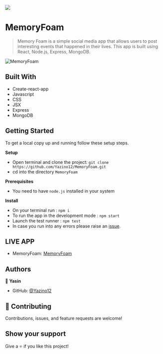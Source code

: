 ![](https://img.shields.io/badge/-Yazino12-yellow)

# MemoryFoam

> Memory Foam is a simple social media app that allows users to post interesting events that happened in their lives. This app is built using React, Node.js, Express, MongoDB.

![MemoryFoam](https://yasin-warsame.netlify.app/images/1.png)

## Built With

- Create-react-app
- Javascript
- CSS
- JSX
- Express
- MongoDB

## Getting Started

To get a local copy up and running follow these setup steps.

**Setup**

- Open terminal and clone the project: `git clone https://github.com/Yazino12/MemoryFoam.git`
- cd into the directory `MemoryFoam`

**Prerequisites**

- You need to have `node.js` installed in your system

**Install**

- On your terminal run : `npm i`
- To run the app in the development mode : `npm start`
- Launch the test runner : `npm test`
- In case you run into any errors please raise an [issue](https://github.com/Yazino12/MemoryFoam/issues).

## LIVE APP

- MemoryFoam: [MemoryFoam](https://memory-foam.netlify.app/posts)

## Authors

👤 **Yasin**

- GitHub: [@Yazino12](https://github.com/Yazino12)

## 🤝 Contributing

Contributions, issues, and feature requests are welcome!

## Show your support

Give a ⭐️ if you like this project!
